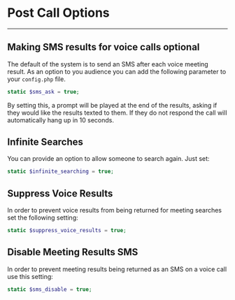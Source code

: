 # Post Call Options

---

## Making SMS results for voice calls optional

The default of the system is to send an SMS after each voice meeting result.  As an option to you audience you can add the following parameter to your `config.php` file.

```php
static $sms_ask = true;
```

By setting this, a prompt will be played at the end of the results, asking if they would like the results texted to them.  If they do not respond the call will automatically hang up in 10 seconds.


## Infinite Searches

You can provide an option to allow someone to search again.  Just set:

```php
static $infinite_searching = true;
``` 

## Suppress Voice Results
In order to prevent voice results from being returned for meeting searches set the following setting:

```php
static $suppress_voice_results = true;
```

## Disable Meeting Results SMS
In order to prevent meeting results being returned as an SMS on a voice call use this setting:

```php
static $sms_disable = true;
```
